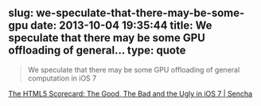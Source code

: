 slug: we-speculate-that-there-may-be-some-gpu
date: 2013-10-04 19:35:44
title: We speculate that there may be some GPU offloading of general...
type: quote
---

> We speculate that there may be some GPU offloading of general computation in iOS 7

[The HTML5 Scorecard: The Good, The Bad and the Ugly in iOS 7 | Sencha](http://www.sencha.com/blog/the-html5-scorecard-the-good-the-bad-and-the-ugly-in-ios7/)
